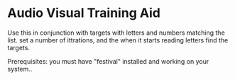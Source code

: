 # Audio Visual Training Aid

Use this in conjunction with targets with letters and numbers matching the list.
set a number of ittrations, and the when it starts reading letters find the targets.

Prerequisites:
  you must have "festival" installed and working on your system..

